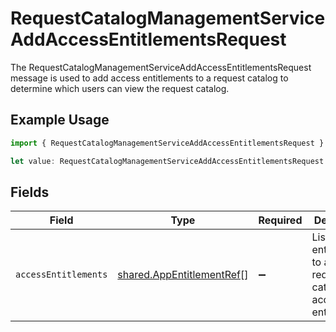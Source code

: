 # RequestCatalogManagementServiceAddAccessEntitlementsRequest

The RequestCatalogManagementServiceAddAccessEntitlementsRequest message is used to add access entitlements to a request
 catalog to determine which users can view the request catalog.

## Example Usage

```typescript
import { RequestCatalogManagementServiceAddAccessEntitlementsRequest } from "conductorone-sdk-typescript/sdk/models/shared";

let value: RequestCatalogManagementServiceAddAccessEntitlementsRequest = {};
```

## Fields

| Field                                                                         | Type                                                                          | Required                                                                      | Description                                                                   |
| ----------------------------------------------------------------------------- | ----------------------------------------------------------------------------- | ----------------------------------------------------------------------------- | ----------------------------------------------------------------------------- |
| `accessEntitlements`                                                          | [shared.AppEntitlementRef](../../../sdk/models/shared/appentitlementref.md)[] | :heavy_minus_sign:                                                            | List of entitlements to add to the request catalog as access entitlements.    |